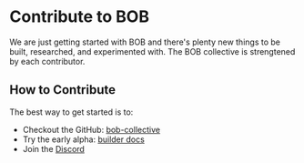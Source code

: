 # Contribute to BOB

We are just getting started with BOB and there's plenty new things to be built, researched, and experimented with. The BOB collective is strengtened by each contributor.

## How to Contribute

The best way to get started is to:

- Checkout the GitHub: [bob-collective](https://github.com/bob-collective/bob)
- Try the early alpha: [builder docs](/docs/build)
- Join the [Discord](https://discordapp.com/invite/interlay)
